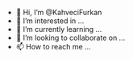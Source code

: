 - 👋 Hi, I’m @KahveciFurkan
- 👀 I’m interested in ...
- 🌱 I’m currently learning ...
- 💞️ I’m looking to collaborate on ...
- 📫 How to reach me ...

<!---
KahveciFurkan/KahveciFurkan is a ✨ special ✨ repository because its `README.md` (this file) appears on your GitHub profile.
You can click the Preview link to take a look at your changes.
https://github.com/KahveciFurkan/KahveciFurkan/blob/main/coding.gif
--->
